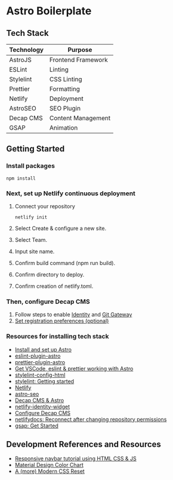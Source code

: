 # Astro Boilerplate

## Tech Stack

| Technology | Purpose            |
| ---------- | ------------------ |
| AstroJS    | Frontend Framework |
| ESLint     | Linting            |
| Stylelint  | CSS Linting        |
| Prettier   | Formatting         |
| Netlify    | Deployment         |
| AstroSEO   | SEO Plugin         |
| Decap CMS  | Content Management |
| GSAP       | Animation          |

## Getting Started

### Install packages

`npm install`

### Next, set up Netlify continuous deployment

1. Connect your repository

   `netlify init`

2. Select Create & configure a new site.
3. Select Team.
4. Input site name.
5. Confirm build command (npm run build).
6. Confirm directory to deploy.
7. Confirm creation of netlify.toml.

### Then, configure Decap CMS

1. Follow steps to enable [Identity](https://docs.netlify.com/security/secure-access-to-sites/identity/) and [Git Gateway](https://docs.netlify.com/security/secure-access-to-sites/git-gateway/#setup-and-settings)
2. [Set registration preferences (optional)](https://docs.netlify.com/security/secure-access-to-sites/identity/registration-login/)

### Resources for installing tech stack

- [Install and set up Astro](https://docs.astro.build/en/install-and-setup/)
- [eslint-plugin-astro](https://github.com/ota-meshi/eslint-plugin-astro)
- [prettier-plugin-astro](https://github.com/withastro/prettier-plugin-astro)
- [Get VSCode, eslint & prettier working with Astro](https://patheticgeek.dev/blog/astro-prettier-eslint-vscode)
- [stylelint-config-html](https://github.com/ota-meshi/stylelint-config-html)
- [stylelint: Getting started](https://stylelint.io/user-guide/get-started)
- [Netlify](https://docs.netlify.com/cli/get-started/)
- [astro-seo](https://github.com/jonasmerlin/astro-seo)
- [Decap CMS & Astro](https://docs.astro.build/en/guides/cms/decap-cms/)
- [netlify-identity-widget](https://github.com/netlify/netlify-identity-widget)
- [Configure Decap CMS](https://decapcms.org/docs/configure-decap-cms/)
- [netlifydocs: Reconnect after changing repository permissions](https://docs.netlify.com/security/secure-access-to-sites/git-gateway/#reconnect-after-changing-repository-permissions)
- [gsap: Get Started](https://gsap.com/docs/v3/Installation/?tab=npm&module=esm&method=private+registry&tier=free&club=false&require=false&trial=true)

## Development References and Resources

- [Responsive navbar tutorial using HTML CSS & JS](https://www.youtube.com/watch?v=HbBMp6yUXO0)
- [Material Design Color Chart](https://htmlcolorcodes.com/color-chart/material-design-color-chart/)
- [A (more) Modern CSS Reset](https://piccalil.li/blog/a-more-modern-css-reset/)
